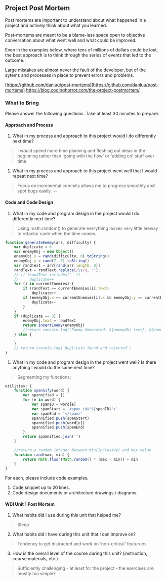 ## Project Post Mortem
Post mortems are important to understand about what happened in a project and actively think about what you learned.

Post-mortems are meant to be a blame-less space open to objective conversation about what went well and what could be improved.

Even in the examples below, where tens of millions of dollars could be lost, the best approach is to think through the series of events that led to the outcome.

Large mistakes are almost never the fault of the developer, but of the sytems and processes in place to prevent errors and problems.

[https://github.com/danluu/post-mortems](https://github.com/danluu/post-mortems)
https://blog.codinghorror.com/the-project-postmortem/



### What to Bring
Please answer the following questions. Take at least 30 minutes to prepare.

#### Approach and Process

1. What in my process and approach to this project would I do differently next time?
> I would spend more time planning and fleshing out ideas in the beginning rather than 'going with the flow' or 'adding on' stuff over time.

1. What in my process and approach to this project went well that I would repeat next time?
> Focus on incremental commits allows me to progress smoothly and spot bugs easily.
--

#### Code and Code Design

1. What in my code and program design in the project would I do differently next time?
> Using math.random() to generate everything leaves very little leeway to refactor code when the time comes.
```javascript
function generateEnemy(arr, difficulty) {
    var duplicate = 0
    var enemyObj = new Object()
    enemyObj.x = rand(difficulty, 0).toString()
    enemyObj.y = rand(7, 0).toString()
    var randText = arr[rand(arr.length, 0)]
    randText = randText.replace(/\s/g, '');
    // if (randText.includes(' '))
    //     duplicate++
    for (i in currentEnemies) {
        if (randText == currentEnemies[i].text)
            duplicate++
        if (enemyObj.x == currentEnemies[i].x && enemyObj.y == currentEnemies[i].y) {
            duplicate++
        }
    }
    if (duplicate == 0) {
        enemyObj.text = randText
        return insertEnemy(enemyObj)
        //return console.log(`Enemy Generated: ${enemyObj.text}, ${enemyObj.x}, ${enemyObj.y}`);
    } else {

    }
    // return console.log(`Duplicate found and rejected`)
}
```

1. What in my code and program design in the project went well? Is there anything I would do the same next time?
> Segmenting my functions: 
```javascript
utilities: {
    function spannify(word) {
        var spannified = []
        for (e in word) {
            var spanID = word[e]
            var spanStart = `<span id="${spanID}">`
            var spanEnd = '</span>'
            spannified.push(spanStart)
            spannified.push(word[e])
            spannified.push(spanEnd)
        }
        return spannified.join('')
    }

    //return a random integer between min(inclusive) and max value
    function rand(max, min) {
        return Math.floor(Math.random() * (max - min)) + min
    }
}
```
  For each, please include code examples.
  1. Code snippet up to 20 lines.
  2. Code design documents or architecture drawings / diagrams.

#### WDI Unit 1 Post Mortem
1. What habits did I use during this unit that helped me?
> Sleep
2. What habits did I have during this unit that I can improve on?
> Tendency to get distracted and work on 'non-critical' featurues 
3. How is the overall level of the course during this unit? (instruction, course materials, etc.)
> Sufficiently challenging - at least for the project - the exercises are mostly too simple?
